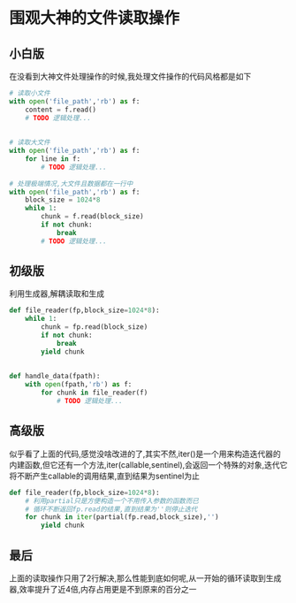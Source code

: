 # 围观大神的文件读取操作

## 小白版

在没看到大神文件处理操作的时候,我处理文件操作的代码风格都是如下

```python
# 读取小文件
with open('file_path','rb') as f:
    content = f.read()
    # TODO 逻辑处理...
    
    
# 读取大文件
with open('file_path','rb') as f:
    for line in f:       
    	# TODO 逻辑处理...
        
# 处理极端情况,大文件且数据都在一行中
with open('file_path','rb') as f:
    block_size = 1024*8
    while 1:
        chunk = f.read(block_size)
        if not chunk:
            break
        # TODO 逻辑处理...
```

## 初级版

利用生成器,解耦读取和生成

```python
def file_reader(fp,block_size=1024*8):
    while 1:
        chunk = fp.read(block_size)
        if not chunk:
            break
        yield chunk
        
              
def handle_data(fpath):
    with open(fpath,'rb') as f:
        for chunk in file_reader(f)
        	# TODO 逻辑处理...
```

## 高级版

似乎看了上面的代码,感觉没啥改进的了,其实不然,iter()是一个用来构造迭代器的内建函数,但它还有一个方法,iter(callable,sentinel),会返回一个特殊的对象,迭代它将不断产生callable的调用结果,直到结果为sentinel为止

```python
def file_reader(fp,block_size=1024*8):
    # 利用partial只是方便构造一个不用传入参数的函数而已
    # 循环不断返回fp.read的结果,直到结果为''则停止迭代
    for chunk in iter(partial(fp.read,block_size),'')
    	yield chunk
```

## 最后

上面的读取操作只用了2行解决,那么性能到底如何呢,从一开始的循环读取到生成器,效率提升了近4倍,内存占用更是不到原来的百分之一